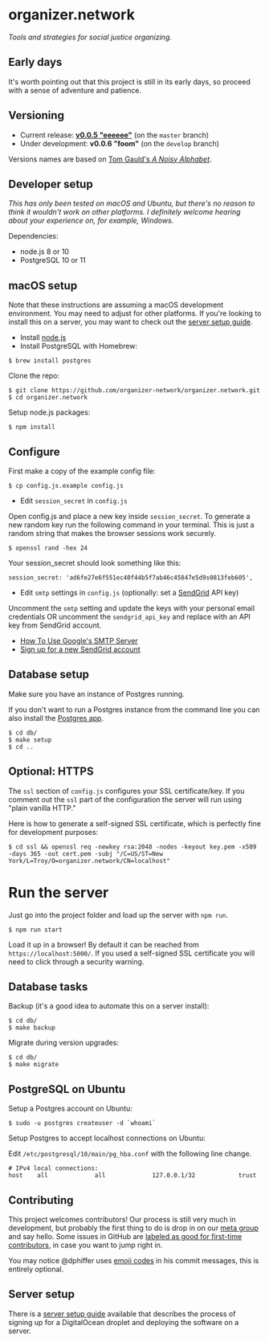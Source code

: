 # organizer.network

_Tools and strategies for social justice organizing._

## Early days

It's worth pointing out that this project is still in its early days, so proceed with a sense of adventure and patience.

## Versioning

* Current release: __[v0.0.5 "eeeeee"](https://github.com/organizer-network/organizer.network/releases/tag/v0.0.5)__ (on the `master` branch)
* Under development: __v0.0.6 "foom"__ (on the `develop` branch)

Versions names are based on [Tom Gauld's *A Noisy Alphabet*](http://myjetpack.tumblr.com/post/65442529656/a-noisy-alphabet-a-new-screenprint-by-tom).

## Developer setup

_This has only been tested on macOS and Ubuntu, but there's no reason to think it wouldn't work on other platforms. I definitely welcome hearing about your experience on, for example, Windows._

Dependencies:

* node.js 8 or 10
* PostgreSQL 10 or 11

## macOS setup

Note that these instructions are assuming a macOS development environment. You may need to adjust for other platforms. If you're looking to install this on a server, you may want to check out the [server setup guide](setup/setup.md).

* Install [node.js](https://nodejs.org/en/)
* Install PostgreSQL with Homebrew:

```
$ brew install postgres
```

Clone the repo:

```
$ git clone https://github.com/organizer-network/organizer.network.git
$ cd organizer.network
```

Setup node.js packages:

```
$ npm install
```

## Configure

First make a copy of the example config file:

```
$ cp config.js.example config.js
```

* Edit `session_secret` in `config.js`

Open config.js and place a new key inside `session_secret`. To generate a new random key run the following command in your terminal. This is just a random string that makes the browser sessions work securely.

```
$ openssl rand -hex 24
```

Your session_secret should look something like this:

```
session_secret: 'ad6fe27e6f551ec40f44b5f7ab46c45847e5d9s0813feb605',
```

* Edit `smtp` settings in `config.js` (optionally: set a [SendGrid](https://sendgrid.com/) API key)

Uncomment the `smtp` setting and update the keys with your personal email credentials OR uncomment the `sendgrid_api_key` and replace with an API key from SendGrid account.

* [How To Use Google's SMTP Server](https://www.digitalocean.com/community/tutorials/how-to-use-google-s-smtp-server)
* [Sign up for a new SendGrid account](https://signup.sendgrid.com/)

## Database setup

Make sure you have an instance of Postgres running.

If you don't want to run a Postgres instance from the command line you can also install the [Postgres app](https://postgresapp.com/downloads.html).

```
$ cd db/
$ make setup
$ cd ..
```

## Optional: HTTPS

The `ssl` section of `config.js` configures your SSL certificate/key. If you comment out the `ssl` part of the configuration the server will run using "plain vanilla HTTP."

Here is how to generate a self-signed SSL certificate, which is perfectly fine for development purposes:

```
$ cd ssl && openssl req -newkey rsa:2048 -nodes -keyout key.pem -x509 -days 365 -out cert.pem -subj "/C=US/ST=New York/L=Troy/O=organizer.network/CN=localhost"
```

# Run the server

Just go into the project folder and load up the server with `npm run`.

```
$ npm run start
```

Load it up in a browser! By default it can be reached from `https://localhost:5000/`. If you used a self-signed SSL certificate you will need to click through a security warning.

## Database tasks

Backup (it's a good idea to automate this on a server install):

```
$ cd db/
$ make backup
```

Migrate during version upgrades:

```
$ cd db/
$ make migrate
```

## PostgreSQL on Ubuntu

Setup a Postgres account on Ubuntu:

```
$ sudo -u postgres createuser -d `whoami`
```

Setup Postgres to accept localhost connections on Ubuntu:

Edit `/etc/postgresql/10/main/pg_hba.conf` with the following line change.

```
# IPv4 local connections:
host    all             all             127.0.0.1/32            trust
```

## Contributing

This project welcomes contributors! Our process is still very much in development, but probably the first thing to do is drop in on our [meta group](https://organizer.network/join/yycczw12923m2stb) and say hello. Some issues in GitHub are [labeled as good for first-time contributors](https://github.com/organizer-network/organizer.network/issues?q=is%3Aopen+is%3Aissue+label%3A%22good+first+issue%22), in case you want to jump right in.

You may notice @dphiffer uses [emoji codes](http://emoji-cheat-sheet.com/) in his commit messages, this is entirely optional.

## Server setup

There is a [server setup guide](setup/setup.md) available that describes the process of signing up for a DigitalOcean droplet and deploying the software on a server.
